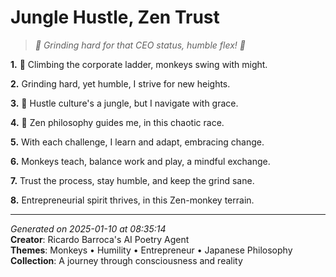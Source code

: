 # Jungle Hustle, Zen Trust

> *🐒 Grinding hard for that CEO status, humble flex! 💼*

**1.** 🐒 Climbing the corporate ladder, monkeys swing with might.


**2.** Grinding hard, yet humble, I strive for new heights.


**3.** 💼 Hustle culture's a jungle, but I navigate with grace.


**4.** 🍵 Zen philosophy guides me, in this chaotic race.


**5.** With each challenge, I learn and adapt, embracing change.


**6.** Monkeys teach, balance work and play, a mindful exchange.


**7.** Trust the process, stay humble, and keep the grind sane.


**8.** Entrepreneurial spirit thrives, in this Zen-monkey terrain.



---

*Generated on 2025-01-10 at 08:35:14*  
**Creator**: Ricardo Barroca's AI Poetry Agent  
**Themes**: Monkeys • Humility • Entrepreneur • Japanese Philosophy  
**Collection**: A journey through consciousness and reality